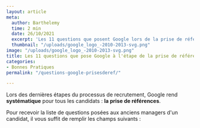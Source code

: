 ```yaml
---
layout: article
meta:
  author: Barthelemy
  time: 2 min
  date: 26/10/2021
  excerpt: 'Les 11 questions que posent Google lors de la prise de références '
  thumbnail: "/uploads/google_logo_-2010-2013-svg.png"
image: "/uploads/google_logo_-2010-2013-svg.png"
title: Les 11 questions que pose Google à l'étape de la prise de références
categories:
- Bonnes Pratiques
permalink: "/questions-google-prisesderef/"

---
```

Lors des dernières étapes du processus de recrutement, Google rend **systématique** pour tous les candidats : **la prise de références**.

Pour recevoir la liste de questions posées aux anciens managers d'un candidat, il vous suffit de remplir les champs suivants :

<!--\[if lte IE 8\]>
<script charset="utf-8" type="text/javascript" src="//js.hsforms.net/forms/v2-legacy.js"></script>
<!\[endif\]-->
<script charset="utf-8" type="text/javascript" src="//js.hsforms.net/forms/v2.js"></script>
<script>
hbspt.forms.create({
region: "na1",
portalId: "9017898",
formId: "ebc65587-7023-4592-84b2-88178d6b6364"
});
</script>